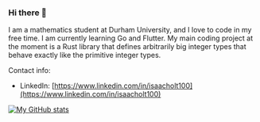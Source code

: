 ### Hi there 👋

I am a mathematics student at Durham University, and I love to code in my free time. I am currently learning Go and Flutter. My main coding project at the moment is a Rust library that defines arbitrarily big integer types that behave exactly like the primitive integer types.

Contact info:
- LinkedIn: [https://www.linkedin.com/in/isaacholt100](https://www.linkedin.com/in/isaacholt100)

[![My GitHub stats](https://github-readme-stats.vercel.app/api?username=isaacholt100&show_icons=true&theme=dark)](https://github.com/isaacholt100)

<!--
**isaacholt100/isaacholt100** is a ✨ _special_ ✨ repository because its `README.md` (this file) appears on your GitHub profile.

Here are some ideas to get you started:

- 🔭 I’m currently working on ...
- 🌱 I’m currently learning ...
- 👯 I’m looking to collaborate on ...
- 🤔 I’m looking for help with ...
- 💬 Ask me about ...
- 📫 How to reach me: ...
- 😄 Pronouns: ...
- ⚡ Fun fact: ...
-->
